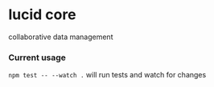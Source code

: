 # lucid core
collaborative data management

### Current usage
`npm test -- --watch .` will run tests and watch for changes

